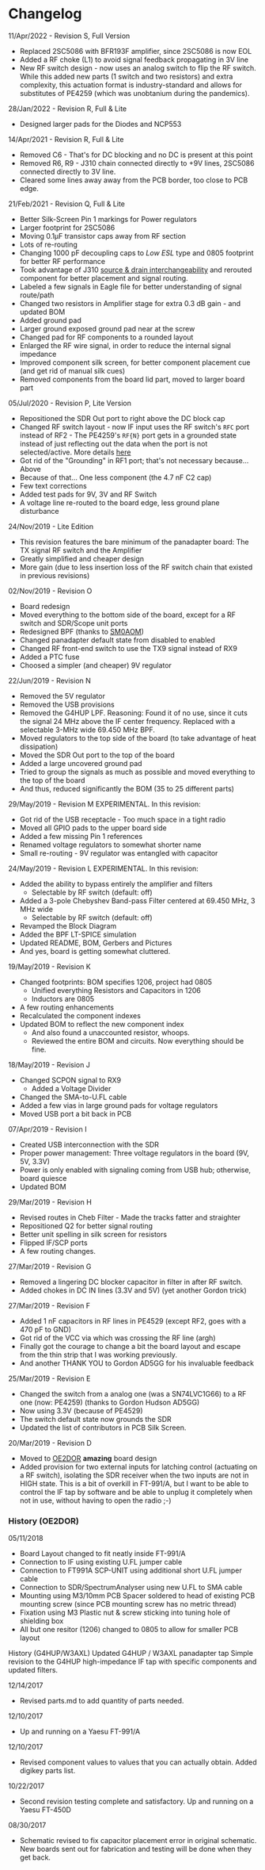# Changelog

11/Apr/2022 - Revision S, Full Version
* Replaced 2SC5086 with BFR193F amplifier, since 2SC5086 is now EOL
* Added a RF choke (L1) to avoid signal feedback propagating in 3V line
* New RF switch design - now uses an analog switch to flip the RF switch.
  While this added new parts (1 switch and two resistors) and extra
  complexity, this actuation format is industry-standard and allows
  for substitutes of PE4259 (which was unobtanium during the pandemics).

28/Jan/2022 - Revision R, Full & Lite
* Designed larger pads for the Diodes and NCP553

14/Apr/2021 - Revision R, Full & Lite
* Removed C6 - That's for DC blocking and no DC is present at this point
* Removed R6, R9 - J310 chain connected directly to +9V lines, 2SC5086 connected directly to 3V line.
* Cleared some lines away away from the PCB border, too close to PCB edge.

21/Feb/2021 - Revision Q, Full & Lite
* Better Silk-Screen Pin 1 markings for Power regulators
* Larger footprint for 2SC5086
* Moving 0.1µF transistor caps away from RF section
* Lots of re-routing
* Changing 1000 pF decoupling caps to _Low ESL_ type and 0805 footprint for better RF performance
* Took advantage of J310 [source & drain interchangeability](https://www.allaboutcircuits.com/textbook/semiconductors/chpt-5/transistor-switch-jfet/) and rerouted component for better placement and signal routing.
* Labeled a few signals in Eagle file for better understanding of signal route/path
* Changed two resistors in Amplifier stage for extra 0.3 dB gain - and updated BOM
* Added ground pad
* Larger ground exposed ground pad near at the screw
* Changed pad for RF components to a rounded layout
* Enlarged the RF wire signal, in order to reduce the internal signal impedance
* Improved component silk screen, for better component placement cue (and get rid of manual silk cues)
* Removed components from the board lid part, moved to larger board part

05/Jul/2020 - Revision P, Lite Version
* Repositioned the SDR Out port to right above the DC block cap
* Changed RF switch layout - now IF input uses the RF switch's `RFC` port instead of RF2 - The PE4259's `RF{N}` port gets in a grounded state instead of just reflecting out the data when the port is not selected/active. More details [here](https://github.com/rfrht/FT991A-PAT/wiki/appendix-pe4259-grounded-rf-port-when-port-is-not-selected)
* Got rid of the "Grounding" in RF1 port; that's not necessary because... Above
* Because of that... One less component (the 4.7 nF C2 cap)
* Few text corrections
* Added test pads for 9V, 3V and RF Switch
* A voltage line re-routed to the board edge, less ground plane disturbance

24/Nov/2019 - Lite Edition
* This revision features the bare minimum of the panadapter board: The TX signal RF switch and the Amplifier
* Greatly simplified and cheaper design
* More gain (due to less insertion loss of the RF switch chain that existed in previous revisions)

02/Nov/2019 - Revision O
* Board redesign
* Moved everything to the bottom side of the board, except for a RF switch and SDR/Scope unit ports
* Redesigned BPF (thanks to [SM0AOM](https://forums.qrz.com/index.php?threads/filter-design-help.671664/))
* Changed panadapter default state from disabled to enabled
* Changed RF front-end switch to use the TX9 signal instead of RX9
* Added a PTC fuse
* Choosed a simpler (and cheaper) 9V regulator

22/Jun/2019 - Revision N
* Removed the 5V regulator
* Removed the USB provisions
* Removed the G4HUP LPF. Reasoning: Found it of no use, since it cuts the signal 24 MHz above the IF center frequency. Replaced with a selectable 3-MHz wide 69.450 MHz BPF.
* Moved regulators to the top side of the board (to take advantage of heat dissipation)
* Moved the SDR Out port to the top of the board
* Added a large uncovered ground pad
* Tried to group the signals as much as possible and moved everything to the top of the board
* And thus, reduced significantly the BOM (35 to 25 different parts)

29/May/2019 - Revision M
EXPERIMENTAL.  In this revision:
* Got rid of the USB receptacle - Too much space in a tight radio
* Moved all GPIO pads to the upper board side
* Added a few missing Pin 1 references
* Renamed voltage regulators to somewhat shorter name
* Small re-routing - 9V regulator was entangled with capacitor

24/May/2019 - Revision L
EXPERIMENTAL.  In this revision:
* Added the ability to bypass entirely the amplifier and filters
  - Selectable by RF switch (default: off)
* Added a 3-pole Chebyshev Band-pass Filter centered at 69.450 MHz, 3 MHz
  wide
  - Selectable by RF switch (default: off)
* Revamped the Block Diagram
* Added the BPF LT-SPICE simulation
* Updated README, BOM, Gerbers and Pictures
* And yes, board is getting somewhat cluttered.

19/May/2019 - Revision K
* Changed footprints: BOM specifies 1206, project had 0805
  - Unified everything Resistors and Capacitors in 1206
  - Inductors are 0805
* A few routing enhancements
* Recalculated the component indexes
* Updated BOM to reflect the new component index
  - And also found a unaccounted resistor, whoops.
  - Reviewed the entire BOM and circuits. Now everything should be fine.

18/May/2019 - Revision J
* Changed SCPON signal to RX9
  - Added a Voltage Divider
* Changed the SMA-to-U.FL cable
* Added a few vias in large ground pads for voltage regulators
* Moved USB port a bit back in PCB

07/Apr/2019 - Revision I
* Created USB interconnection with the SDR
* Proper power management: Three voltage regulators in the board (9V, 5V, 3.3V)
* Power is only enabled with signaling coming from USB hub; otherwise, board quiesce
* Updated BOM

29/Mar/2019 - Revision H
* Revised routes in Cheb Filter - Made the tracks fatter and straighter
* Repositioned Q2 for better signal routing
* Better unit spelling in silk screen for resistors
* Flipped IF/SCP ports
* A few routing changes.

27/Mar/2019 - Revision G
* Removed a lingering DC blocker capacitor in filter in after RF switch.
* Added chokes in DC IN lines (3.3V and 5V) (yet another Gordon trick)

27/Mar/2019 - Revision F
* Added 1 nF capacitors in RF lines in PE4529 (except RF2, goes with a 470 pF to GND)
* Got rid of the VCC via which was crossing the RF line (argh)
* Finally got the courage to change a bit the board layout and escape from the thin strip that I was working previously.
* And another THANK YOU to Gordon AD5GG for his invaluable feedback

25/Mar/2019 - Revision E
* Changed the switch from a analog one (was a SN74LVC1G66) to a RF one (now: PE4259) (thanks to Gordon Hudson AD5GG)
* Now using 3.3V (because of PE4529)
* The switch default state now grounds the SDR
* Updated the list of contributors in PCB Silk Screen.

20/Mar/2019 - Revision D
* Moved to [OE2DOR](https://github.com/Lightning1984) **amazing** board design
* Added provision for two external inputs for latching control (actuating on a RF switch), isolating the SDR receiver when the two inputs are not in HIGH state. This is a bit of overkill in FT-991/A, but I want to be able to control the IF tap by software and be able to unplug it completely when not in use, without having to open the radio ;-)

### History (OE2DOR)

05/11/2018
 - Board Layout changed to fit neatly inside FT-991/A
 - Connection to IF using existing U.FL jumper cable 
 - Connection to FT991A SCP-UNIT using additional short U.FL jumper cable
 - Connection to SDR/SpectrumAnalyser using new U.FL to SMA cable
 - Mounting using M3/10mm PCB Spacer soldered to head of existing PCB mounting screw (since PCB mounting screw has no metric thread)
 - Fixation using M3 Plastic nut & screw sticking into tuning hole of shielding box
 - All but one resitor (1206) changed to 0805 to allow for smaller PCB layout

History (G4HUP/W3AXL)
Updated G4HUP / W3AXL panadapter tap
Simple revision to the G4HUP high-impedance IF tap with specific components and updated filters.

12/14/2017
 - Revised parts.md to add quantity of parts needed.

12/10/2017
 - Up and running on a Yaesu FT-991/A

12/10/2017
 - Revised component values to values that you can actually obtain. Added digikey parts list.

10/22/2017
 - Second revision testing complete and satisfactory. Up and running on a Yaesu FT-450D

08/30/2017
 - Schematic revised to fix capacitor placement error in original schematic. New boards sent out for fabrication and testing will be done when they get back.
